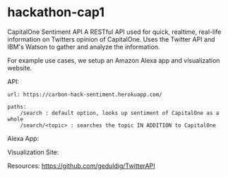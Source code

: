 # hackathon-cap1

CapitalOne Sentiment API
A RESTful API used for quick, realtime, real-life information on Twitters opinion of CapitalOne. Uses the Twitter API and IBM's Watson to gather and analyze the information.

For example use cases, we setup an Amazon Alexa app and visualization website.

API:

    url: https://carbon-hack-sentiment.herokuapp.com/

    paths:
        /search : default option, looks up sentiment of CapitalOne as a whole
        /search/<topic> : searches the topic IN ADDITION to CapitalOne

Alexa App:

Visualization Site:

Resources:
    https://github.com/geduldig/TwitterAPI

